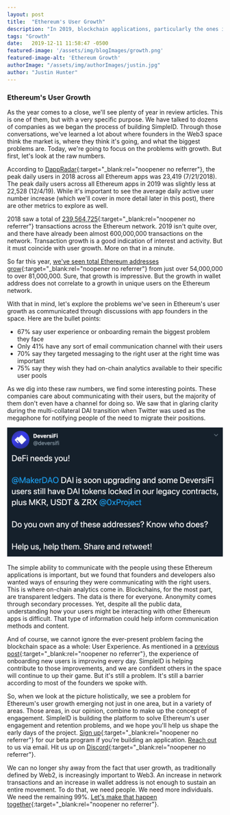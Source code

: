 ```yaml
---
layout: post
title:  "Ethereum's User Growth"
description: "In 2019, blockchain applications, particularly the ones in the Ethereum space, faced similar problems when trying to grow their user bases."
tags: "Growth"
date:   2019-12-11 11:58:47 -0500
featured-image: '/assets/img/blogImages/growth.png'
featured-image-alt: 'Ethereum Growth'
authorImage: "/assets/img/authorImages/justin.jpg"
author: "Justin Hunter"
---
```

### Ethereum's User Growth

As the year comes to a close, we'll see plenty of year in review articles. This is one of them, but with a very specific purpose. We have talked to dozens of companies as we began the process of building SimpleID. Through those conversations, we've learned a lot about where founders in the Web3 space think the market is, where they think it's going, and what the biggest problems are. Today, we're going to focus on the problems with growth. But first, let's look at the raw numbers. 

According to [DappRadar](https://dappradar.com/charts){:target="_blank:rel="noopener no referrer"}, the peak daily users in 2018 across all Ethereum apps was 23,419 (7/21/2018). The peak daily users across all Ethereum apps in 2019 was slightly less at 22,528 (12/4/19). While it's important to see the average daily active user number increase (which we'll cover in more detail later in this post), there are other metrics to explore as well. 

2018 saw a total of [239,564,725](https://2018.ethereuminreview.com/#Transactions_){:target="_blank:rel="noopener no referrer"} transactions across the Ethereum network. 2019 isn't quite over, and there have already been almost 600,000,000 transactions on the network. Transaction growth is a good indication of interest and activity. But it must coincide with user growth. More on that in a minute. 

So far this year, [we've seen total Ethereum addresses grow](https://etherscan.io/chart/address){:target="_blank:rel="noopener no referrer"} from just over 54,000,000 to over 81,000,000. Sure, that growth is impressive. But the growth in wallet address does not correlate to a growth in unique users on the Ethereum network. 

With that in mind, let's explore the problems we've seen in Ethereum's user growth as communicated through discussions with app founders in the space. Here are the bullet points: 

* 67% say user experience or onboarding remain the biggest problem they face  
* Only 41% have any sort of email communication channel with their users  
* 70% say they targeted messaging to the right user at the right time was important  
* 75% say they wish they had on-chain analytics available to their specific user pools 

As we dig into these raw numbers, we find some interesting points. These companies care about communicating with their users, but the majority of them don't even have a channel for doing so. We saw that in glaring clarity during the multi-collateral DAI transition when Twitter was used as the megaphone for notifying people of the need to migrate their positions. 

![DeFi Notification Through Twitter](/assets/img/blogImages/defi.png)  

The simple ability to communicate with the people using these Ethereum applications is important, but we found that founders and developers also wanted ways of ensuring they were communicating with the right users. This is where on-chain analytics come in. Blockchains, for the most part, are transparent ledgers. The data is there for everyone. Anonymity comes through secondary processes. Yet, despite all the public data, understanding how your users might be interacting with other Ethereum apps is difficult. That type of information could help inform communication methods and content. 

And of course, we cannot ignore the ever-present problem facing the blockchain space as a whole: User Experience. As mentioned in a [previous post](https://blog.simpleid.xyz/2019/12/06/knowing-is-half-the-battle-copy.html){:target="_blank:rel="noopener no referrer"}, the experience of onboarding new users is improving every day. SimpleID is helping contribute to those improvements, and we are confident others in the space will continue to up their game. But it's still a problem. It's still a barrier according to most of the founders we spoke with. 

So, when we look at the picture holistically, we see a problem for Ethereum's user growth emerging not just in one area, but in a variety of areas. Those areas, in our opinion, combine to make up the concept of engagement. SimpleID is building the platform to solve Ethereum's user engagement and retention problems, and we hope you'll help us shape the early days of the project. [Sign up](https://simpleid.xyz){:target="_blank:rel="noopener no referrer"} for our beta program if you're building an application. [Reach out](mailto:hello@simpleid.xyz) to us via email. Hit us up on [Discord](https://discord.gg/bHVPZ39){:target="_blank:rel="noopener no referrer"}. 

We can no longer shy away from the fact that user growth, as traditionally defined by Web2, is increasingly important to Web3. An increase in network transactions and an increase in wallet address is not enough to sustain an entire movement. To do that, we need people. We need more individuals. We need the remaining 99%. [Let's make that happen together](https://simpleid.xyz){:target="_blank:rel="noopener no referrer"}. 